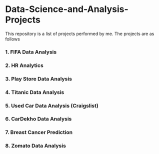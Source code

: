 # Data-Science-and-Analysis-Projects
This repository is a list of projects performed by me.
The projects are as follows
###  1. FIFA Data Analysis
### 2. HR Analytics
### 3. Play Store Data Analysis
### 4. Titanic Data Analysis
### 5. Used Car Data Analysis (Craigslist)
### 6. CarDekho Data Analysis 
### 7. Breast Cancer Prediction
### 8. Zomato Data Analysis
